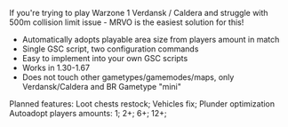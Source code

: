 If you're trying to play Warzone 1 Verdansk / Caldera and struggle with 500m collision limit issue - MRVO is the easiest solution for this!
- Automatically adopts playable area size from players amount in match
- Single GSC script, two configuration commands
- Easy to implement into your own GSC scripts
- Works in 1.30-1.67
- Does not touch other gametypes/gamemodes/maps, only Verdansk/Caldera and BR Gametype "mini"

Planned features: Loot chests restock; Vehicles fix; Plunder optimization
Autoadopt players amounts: 1; 2+; 6+; 12+;
